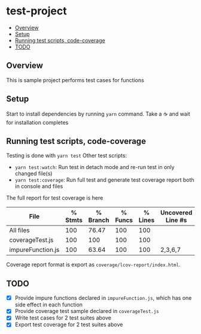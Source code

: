# test-project

- [Overview](#overview)
- [Setup](#setup)
- [Running test scripts, code-coverage](#run)
- [TODO](#todo)

## Overview
This is sample project performs test cases for functions

## Setup
Start to install dependencies by running `yarn` command. Take a ☕ and wait for installation completes

## Running test scripts, code-coverage
Testing is done with `yarn test`
Other test scripts:
- `yarn test:watch`: Run test in detach mode and re-run test in only changed file(s)
- `yarn test:coverage`: Run full test and generate test coverage report both in console and files

The full report for test coverage is here

File               |  % Stmts | % Branch |  % Funcs |  % Lines | Uncovered Line #s |
-------------------|----------|----------|----------|----------|-------------------|
All files          |      100 |    76.47 |      100 |      100 |                   |
 coverageTest.js   |      100 |      100 |      100 |      100 |                   |
 impureFunction.js |      100 |    63.64 |      100 |      100 |           2,3,6,7 |

Coverage report format is export as `coverage/lcov-report/index.html`.
## TODO
- [x] Provide impure functions declared in `impureFunction.js`, which has one side effect in each function
- [x] Provide coverage test sample declared in `coverageTest.js`
- [x] Write test cases for 2 test suites above
- [x] Export test coverage for 2 test suites above
